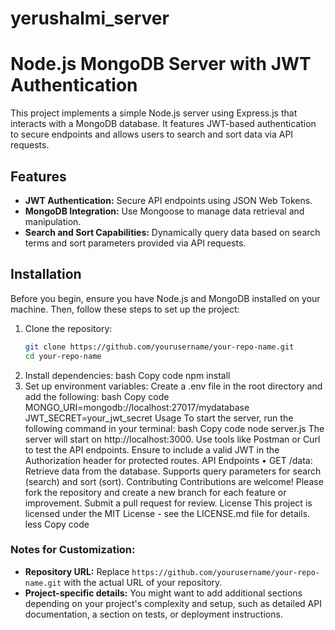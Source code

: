 # yerushalmi_server

# Node.js MongoDB Server with JWT Authentication

This project implements a simple Node.js server using Express.js that interacts with a MongoDB database. It features JWT-based authentication to secure endpoints and allows users to search and sort data via API requests.

## Features

- **JWT Authentication:** Secure API endpoints using JSON Web Tokens.
- **MongoDB Integration:** Use Mongoose to manage data retrieval and manipulation.
- **Search and Sort Capabilities:** Dynamically query data based on search terms and sort parameters provided via API requests.

## Installation

Before you begin, ensure you have Node.js and MongoDB installed on your machine. Then, follow these steps to set up the project:

1. Clone the repository:
   ```bash
   git clone https://github.com/yourusername/your-repo-name.git
   cd your-repo-name
2.	Install dependencies:
bash
Copy code
npm install
3.	Set up environment variables: Create a .env file in the root directory and add the following:
bash
Copy code
MONGO_URI=mongodb://localhost:27017/mydatabase
JWT_SECRET=your_jwt_secret
Usage
To start the server, run the following command in your terminal:
bash
Copy code
node server.js
The server will start on http://localhost:3000. Use tools like Postman or Curl to test the API endpoints. Ensure to include a valid JWT in the Authorization header for protected routes.
API Endpoints
•	GET /data: Retrieve data from the database. Supports query parameters for search (search) and sort (sort).
Contributing
Contributions are welcome! Please fork the repository and create a new branch for each feature or improvement. Submit a pull request for review.
License
This project is licensed under the MIT License - see the LICENSE.md file for details.
less
Copy code

### Notes for Customization:

- **Repository URL:** Replace `https://github.com/yourusername/your-repo-name.git` with the actual URL of your repository.
- **Project-specific details:** You might want to add additional sections depending on your project's complexity and setup, such as detailed API documentation, a section on tests, or deployment instructions.

